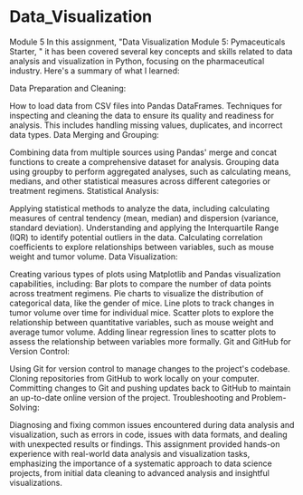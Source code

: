 # Data_Visualization
Module 5 
In this assignment, "Data Visualization Module 5: Pymaceuticals Starter,
" it has been covered  several key concepts and skills related to data analysis and visualization in Python, focusing on the pharmaceutical industry. Here's a summary of what I learned:

Data Preparation and Cleaning:

How to load data from CSV files into Pandas DataFrames.
Techniques for inspecting and cleaning the data to ensure its quality and readiness for analysis. This includes handling missing values, duplicates, and incorrect data types.
Data Merging and Grouping:

Combining data from multiple sources using Pandas' merge and concat functions to create a comprehensive dataset for analysis.
Grouping data using groupby to perform aggregated analyses, such as calculating means, medians, and other statistical measures across different categories or treatment regimens.
Statistical Analysis:

Applying statistical methods to analyze the data, including calculating measures of central tendency (mean, median) and dispersion (variance, standard deviation).
Understanding and applying the Interquartile Range (IQR) to identify potential outliers in the data.
Calculating correlation coefficients to explore relationships between variables, such as mouse weight and tumor volume.
Data Visualization:

Creating various types of plots using Matplotlib and Pandas visualization capabilities, including:
Bar plots to compare the number of data points across treatment regimens.
Pie charts to visualize the distribution of categorical data, like the gender of mice.
Line plots to track changes in tumor volume over time for individual mice.
Scatter plots to explore the relationship between quantitative variables, such as mouse weight and average tumor volume.
Adding linear regression lines to scatter plots to assess the relationship between variables more formally.
Git and GitHub for Version Control:

Using Git for version control to manage changes to the project's codebase.
Cloning repositories from GitHub to work locally on your computer.
Committing changes to Git and pushing updates back to GitHub to maintain an up-to-date online version of the project.
Troubleshooting and Problem-Solving:

Diagnosing and fixing common issues encountered during data analysis and visualization, such as errors in code, issues with data formats, and dealing with unexpected results or findings.
This assignment provided hands-on experience with real-world data analysis and visualization tasks, emphasizing the importance of a systematic approach to data science projects, from initial data cleaning to advanced analysis and insightful visualizations.
